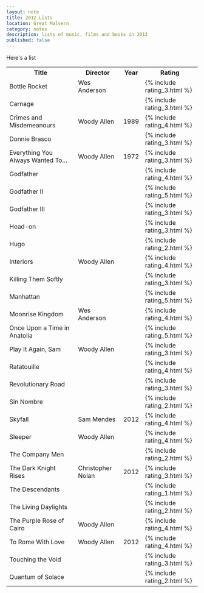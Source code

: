 ```yaml
---
layout: note
title: 2012 Lists
location: Great Malvern
category: notes
description: lists of music, films and books in 2012
published: false
---
```


Here's a list

<table>
	<tr>
		<th class="two-col">Title</th> <th class="two-col">Director</th> 
		<th class="one-col">Year</th> <th class="one-col">Rating</th>
	</tr>
	<tr>
		<td>Bottle Rocket</td> <td>Wes Anderson</td> <td></td> <td>{% include rating_3.html %}</td>
	</tr>
	<tr>
		<td>Carnage</td> <td></td> <td></td> <td>{% include rating_3.html %}</td>
	</tr>
	<tr>
		<td>Crimes and Misdemeanours</td> <td>Woody Allen</td> <td>1989</td> <td>{% include rating_4.html %}</td>
	</tr>
	<tr>
		<td>Donnie Brasco</td> <td></td> <td></td> <td>{% include rating_3.html %}</td>
	</tr>
	<tr>
		<td>Everything You Always Wanted To…</td> <td>Woody Allen</td> <td>1972</td> <td>{% include rating_3.html %}</td>
	</tr>
	<tr>
		<td>Godfather</td> <td></td> <td></td> <td>{% include rating_4.html %}</td>
	</tr>
	<tr>
		<td>Godfather II</td> <td></td> <td></td> <td>{% include rating_5.html %}</td>
	</tr>
	<tr>
		<td>Godfather III</td> <td></td> <td></td> <td>{% include rating_3.html %}</td>
	</tr>
	<tr>
		<td>Head-on</td> <td></td> <td></td> <td>{% include rating_3.html %}</td>
	</tr>
	<tr>
		<td>Hugo</td> <td></td> <td></td> <td>{% include rating_2.html %}</td>
	</tr>
	<tr>
		<td>Interiors</td> <td>Woody Allen</td> <td></td> <td>{% include rating_4.html %}</td>
	</tr>
	<tr>
		<td>Killing Them Softly</td> <td></td> <td></td> <td>{% include rating_3.html %}</td>
	</tr>
	<tr>
		<td>Manhattan</td> <td></td> <td></td> <td>{% include rating_5.html %}               </td>
	</tr>
	<tr>
		<td>Moonrise Kingdom</td> <td>Wes Anderson</td> <td></td> <td>{% include rating_4.html %}</td>
	</tr>
	<tr>
		<td>Once Upon a Time in Anatolia</td> <td></td> <td></td> <td>{% include rating_5.html %}</td>
	</tr>
	<tr>
		<td>Play It Again, Sam</td> <td>Woody Allen</td> <td></td> <td>{% include rating_3.html %}</td>
	</tr>
	<tr>
		<td>Ratatouille</td> <td></td> <td></td> <td>{% include rating_4.html %}</td>
	</tr>
	<tr>
		<td>Revolutionary Road</td> <td></td> <td></td> <td>{% include rating_3.html %}</td>
	</tr>
	<tr>
		<td>Sin Nombre</td> <td></td> <td></td> <td>{% include rating_2.html %}</td>
	</tr>
	<tr>
		<td>Skyfall</td> <td>Sam Mendes</td> <td>2012</td> <td>{% include rating_4.html %}</td>
	</tr>
	<tr>
		<td>Sleeper</td> <td>Woody Allen</td> <td></td> <td>{% include rating_4.html %}</td>
	</tr>
	<tr>
		<td>The Company Men</td> <td></td> <td></td> <td>{% include rating_2.html %}</td>
	</tr>
	<tr>
		<td>The Dark Knight Rises</td> <td>Christopher Nolan</td> <td>2012</td> <td>{% include rating_3.html %}</td>
	</tr>
	<tr>
		<td>The Descendants</td> <td></td> <td></td> <td>{% include rating_1.html %}</td>
	</tr>
	<tr>
		<td>The Living Daylights</td> <td></td> <td></td> <td>{% include rating_2.html %}</td>
	</tr>
	<tr>
		<td>The Purple Rose of Cairo</td> <td>Woody Allen</td> <td></td> <td>{% include rating_4.html %}</td>
	</tr>
	<tr>
		<td>To Rome With Love</td> <td>Woody Allen</td> <td>2012</td> <td>{% include rating_4.html %}</td>
	</tr>
	<tr>
		<td>Touching the Void</td> <td></td> <td></td> <td>{% include rating_3.html %}</td>
	</tr>
	<tr>
		<td>Quantum of Solace</td> <td></td> <td></td> <td>{% include rating_2.html %}</td>
	</tr>
</table>
